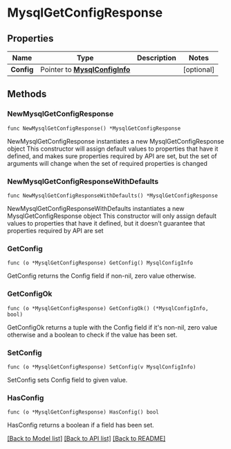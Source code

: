 # MysqlGetConfigResponse

## Properties

Name | Type | Description | Notes
------------ | ------------- | ------------- | -------------
**Config** | Pointer to [**MysqlConfigInfo**](MysqlConfigInfo.md) |  | [optional] 

## Methods

### NewMysqlGetConfigResponse

`func NewMysqlGetConfigResponse() *MysqlGetConfigResponse`

NewMysqlGetConfigResponse instantiates a new MysqlGetConfigResponse object
This constructor will assign default values to properties that have it defined,
and makes sure properties required by API are set, but the set of arguments
will change when the set of required properties is changed

### NewMysqlGetConfigResponseWithDefaults

`func NewMysqlGetConfigResponseWithDefaults() *MysqlGetConfigResponse`

NewMysqlGetConfigResponseWithDefaults instantiates a new MysqlGetConfigResponse object
This constructor will only assign default values to properties that have it defined,
but it doesn't guarantee that properties required by API are set

### GetConfig

`func (o *MysqlGetConfigResponse) GetConfig() MysqlConfigInfo`

GetConfig returns the Config field if non-nil, zero value otherwise.

### GetConfigOk

`func (o *MysqlGetConfigResponse) GetConfigOk() (*MysqlConfigInfo, bool)`

GetConfigOk returns a tuple with the Config field if it's non-nil, zero value otherwise
and a boolean to check if the value has been set.

### SetConfig

`func (o *MysqlGetConfigResponse) SetConfig(v MysqlConfigInfo)`

SetConfig sets Config field to given value.

### HasConfig

`func (o *MysqlGetConfigResponse) HasConfig() bool`

HasConfig returns a boolean if a field has been set.


[[Back to Model list]](../README.md#documentation-for-models) [[Back to API list]](../README.md#documentation-for-api-endpoints) [[Back to README]](../README.md)



